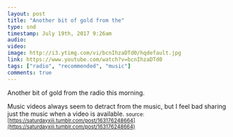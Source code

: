 ```yaml
---
layout: post
title: "Another bit of gold from the"
type: snd
timestamp: July 19th, 2017 9:26am
audio: 
video: 
image: http://i3.ytimg.com/vi/bcnIhzaDTd0/hqdefault.jpg
link: https://www.youtube.com/watch?v=bcnIhzaDTd0
tags: ["radio", "recommended", "music"]
comments: true
---
```

Another bit of gold from the radio this morning.

Music videos always seem to detract from the music, but I feel bad sharing just the music when a video is available.
<small>source: [https://saturdayxiii.tumblr.com/post/163176248664](https://saturdayxiii.tumblr.com/post/163176248664)</small>